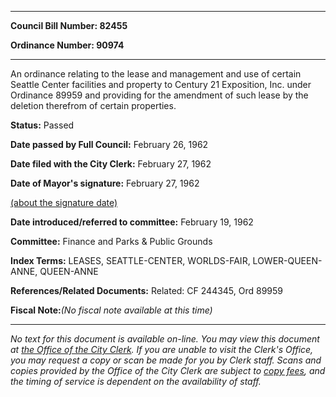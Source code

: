 

********

**Council Bill Number: 82455**
   
**Ordinance Number: 90974**
********

 An ordinance relating to the lease and management and use of certain Seattle Center facilities and property to Century 21 Exposition, Inc. under Ordinance 89959 and providing for the amendment of such lease by the deletion therefrom of certain properties.

**Status:** Passed
   
**Date passed by Full Council:** February 26, 1962
   
**Date filed with the City Clerk:** February 27, 1962
   
**Date of Mayor's signature:** February 27, 1962
   
[(about the signature date)](/~public/approvaldate.htm)
   
   
   
**Date introduced/referred to committee:** February 19, 1962
   
**Committee:** Finance and Parks & Public Grounds
   
   
**Index Terms:** LEASES, SEATTLE-CENTER, WORLDS-FAIR, LOWER-QUEEN-ANNE, QUEEN-ANNE

**References/Related Documents:** Related: CF 244345, Ord 89959

**Fiscal Note:**_(No fiscal note available at this time)_
********

_No text for this document is available on-line. You may view this document at [the Office of the City Clerk](http://www.seattle.gov/leg/clerk/contactUs.htm). If you are unable to visit the Clerk's Office, you may request a copy or scan be made for you by Clerk staff. Scans and copies provided by the Office of the City Clerk are subject to [copy fees](http://clerk.seattle.gov/~public/clerkfees.htm), and the timing of service is dependent on the availability of staff._

